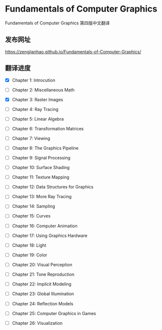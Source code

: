 # Fundamentals of Computer Graphics

Fundamentals of Computer Graphics 第四版中文翻译

## 发布网址

https://zengjianhao.github.io/Fundamentals-of-Computer-Graphics/

## 翻译进度

- [x] Chapter 1: Introcution

- [ ] Chapter 2: Miscellaneous Math

- [x] Chapter 3: Raster Images

- [ ] Chapter 4: Ray Tracing

- [ ] Chapter 5: Linear Algebra

- [ ] Chapter 6: Transformation Matrices

- [ ] Chapter 7: Viewing

- [ ] Chapter 8: The Graphics Pipeline

- [ ] Chapter 9: Signal Processing

- [ ] Chapter 10: Surface Shading

- [ ] Chapter 11: Texture Mapping

- [ ] Chapter 12: Data Structures for Graphics

- [ ] Chapter 13: More Ray Tracing

- [ ] Chapter 14: Sampling

- [ ] Chapter 15: Curves

- [ ] Chapter 16: Computer Animation

- [ ] Chapter 17: Using Graphics Hardware

- [ ] Chapter 18: Light

- [ ] Chapter 19: Color

- [ ] Chapter 20: Visual Perception

- [ ] Chapter 21: Tone Reproduction

- [ ] Chapter 22: Implicit Modeling

- [ ] Chapter 23: Global Illumination

- [ ] Chapter 24: Reﬂection Models

- [ ] Chapter 25: Computer Graphics in Games

- [ ] Chapter 26: Visualization

